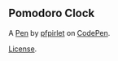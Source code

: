 Pomodoro Clock
--------------


A [Pen](http://codepen.io/pfpirlet/pen/bZXaRL) by [pfpirlet](http://codepen.io/pfpirlet) on [CodePen](http://codepen.io/).

[License](http://codepen.io/pfpirlet/pen/bZXaRL/license).